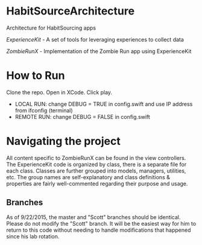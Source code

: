 # HabitSourceArchitecture
Architecture for HabitSourcing apps

*ExperienceKit* - A set of tools for leveraging experiences to collect data

*ZombieRunX* - Implementation of the Zombie Run app using ExperienceKit


# How to Run
Clone the repo. Open in XCode. Click play.
- LOCAL RUN: change DEBUG = TRUE in config.swift and use IP address from ifconfig (terminal)
- REMOTE RUN: change DEBUG = FALSE in config.swift

# Navigating the project
All content specific to ZombieRunX can be found in the view controllers. The ExperienceKit code is organized by class, there is a separate file for each class. Classes are further grouped into models, managers, utilities, etc. The group names are self-explanatory and class definitions & properties are fairly well-commented regarding their purpose and usage.


## Branches
As of 9/22/2015, the master and "Scott" branches should be identical.
Please do not modify the "Scott" branch. It will be the easiest way for him to return to this code
without needing to handle modifications that happened since his lab rotation.

